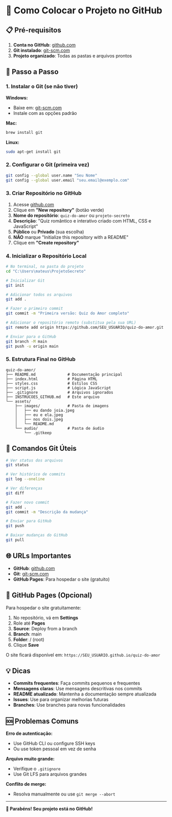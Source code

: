 # 🚀 Como Colocar o Projeto no GitHub

## 📋 Pré-requisitos

1. **Conta no GitHub**: [github.com](https://github.com)
2. **Git instalado**: [git-scm.com](https://git-scm.com)
3. **Projeto organizado**: Todas as pastas e arquivos prontos

## 🔧 Passo a Passo

### 1. Instalar o Git (se não tiver)

**Windows:**
- Baixe em: [git-scm.com](https://git-scm.com)
- Instale com as opções padrão

**Mac:**
```bash
brew install git
```

**Linux:**
```bash
sudo apt-get install git
```

### 2. Configurar o Git (primeira vez)

```bash
git config --global user.name "Seu Nome"
git config --global user.email "seu.email@exemplo.com"
```

### 3. Criar Repositório no GitHub

1. Acesse [github.com](https://github.com)
2. Clique em **"New repository"** (botão verde)
3. **Nome do repositório**: `quiz-do-amor` ou `projeto-secreto`
4. **Descrição**: "Quiz romântico e interativo criado com HTML, CSS e JavaScript"
5. **Público** ou **Privado** (sua escolha)
6. **NÃO** marque "Initialize this repository with a README"
7. Clique em **"Create repository"**

### 4. Inicializar o Repositório Local

```bash
# No terminal, na pasta do projeto
cd "C:\Users\mateus\ProjetoSecreto"

# Inicializar Git
git init

# Adicionar todos os arquivos
git add .

# Fazer o primeiro commit
git commit -m "Primeira versão: Quiz do Amor completo"

# Adicionar o repositório remoto (substitua pela sua URL)
git remote add origin https://github.com/SEU_USUARIO/quiz-do-amor.git

# Enviar para o GitHub
git branch -M main
git push -u origin main
```

### 5. Estrutura Final no GitHub

```
quiz-do-amor/
├── README.md              # Documentação principal
├── index.html             # Página HTML
├── styles.css             # Estilos CSS
├── script.js              # Lógica JavaScript
├── .gitignore             # Arquivos ignorados
├── INSTRUCOES_GITHUB.md   # Este arquivo
└── assets/
    ├── images/            # Pasta de imagens
    │   ├── eu dando joia.jpeg
    │   ├── eu e ela.jpeg
    │   ├── nos dois.jpeg
    │   └── README.md
    └── audio/             # Pasta de áudio
        └── .gitkeep
```

## 📝 Comandos Git Úteis

```bash
# Ver status dos arquivos
git status

# Ver histórico de commits
git log --oneline

# Ver diferenças
git diff

# Fazer novo commit
git add .
git commit -m "Descrição da mudança"

# Enviar para GitHub
git push

# Baixar mudanças do GitHub
git pull
```

## 🌐 URLs Importantes

- **GitHub**: [github.com](https://github.com)
- **Git**: [git-scm.com](https://git-scm.com)
- **GitHub Pages**: Para hospedar o site (gratuito)

## 🎯 GitHub Pages (Opcional)

Para hospedar o site gratuitamente:

1. No repositório, vá em **Settings**
2. Role até **Pages**
3. **Source**: Deploy from a branch
4. **Branch**: main
5. **Folder**: / (root)
6. Clique **Save**

O site ficará disponível em: `https://SEU_USUARIO.github.io/quiz-do-amor`

## 💡 Dicas

- **Commits frequentes**: Faça commits pequenos e frequentes
- **Mensagens claras**: Use mensagens descritivas nos commits
- **README atualizado**: Mantenha a documentação sempre atualizada
- **Issues**: Use para organizar melhorias futuras
- **Branches**: Use branches para novas funcionalidades

## 🆘 Problemas Comuns

**Erro de autenticação:**
- Use GitHub CLI ou configure SSH keys
- Ou use token pessoal em vez de senha

**Arquivo muito grande:**
- Verifique o `.gitignore`
- Use Git LFS para arquivos grandes

**Conflito de merge:**
- Resolva manualmente ou use `git merge --abort`

---

**🎉 Parabéns! Seu projeto está no GitHub!**
